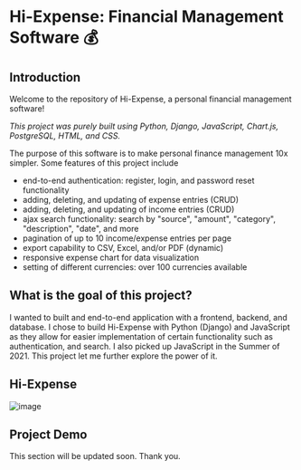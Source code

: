 # Hi-Expense: Financial Management Software 💰

## Introduction
Welcome to the repository of Hi-Expense, a personal financial management software! 

*This project was purely built using Python, Django, JavaScript, Chart.js, PostgreSQL, HTML, and CSS.* 

The purpose of this software is to make personal finance management 10x simpler. Some features of this project include

- end-to-end authentication: register, login, and password reset functionality
- adding, deleting, and updating of expense entries (CRUD)
- adding, deleting, and updating of income entries (CRUD)
- ajax search functionality: search by "source", "amount", "category", "description", "date", and more
- pagination of up to 10 income/expense entries per page
- export capability to CSV, Excel, and/or PDF (dynamic)
- responsive expense chart for data visualization
- setting of different currencies: over 100 currencies available

## What is the goal of this project?
I wanted to built and end-to-end application with a frontend, backend, and database. I chose to build Hi-Expense with Python (Django) and JavaScript as they allow for easier implementation of certain functionality such as authentication, and search. 
I also picked up JavaScript in the Summer of 2021. This project let me further explore the power of it. 

## Hi-Expense
![image](https://user-images.githubusercontent.com/69721558/158034079-450a79c5-469b-4b04-8e4e-6d123d0043be.png)


## Project Demo
This section will be updated soon. Thank you.


